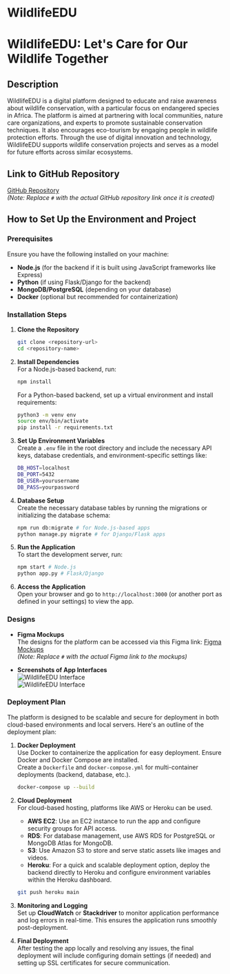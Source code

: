 # WildlifeEDU

# WildlifeEDU: Let's Care for Our Wildlife Together

## Description
WildlifeEDU is a digital platform designed to educate and raise awareness about wildlife conservation, with a particular focus on endangered species in Africa. The platform is aimed at partnering with local communities, nature care organizations, and experts to promote sustainable conservation techniques. It also encourages eco-tourism by engaging people in wildlife protection efforts. Through the use of digital innovation and technology, WildlifeEDU supports wildlife conservation projects and serves as a model for future efforts across similar ecosystems.

## Link to GitHub Repository
[GitHub Repository](#)  
*(Note: Replace `#` with the actual GitHub repository link once it is created)*

## How to Set Up the Environment and Project

### Prerequisites
Ensure you have the following installed on your machine:
- **Node.js** (for the backend if it is built using JavaScript frameworks like Express)
- **Python** (if using Flask/Django for the backend)
- **MongoDB/PostgreSQL** (depending on your database)
- **Docker** (optional but recommended for containerization)

### Installation Steps
1. **Clone the Repository**  
   ```bash
   git clone <repository-url>
   cd <repository-name>
   ```

2. **Install Dependencies**  
   For a Node.js-based backend, run:  
   ```bash
   npm install
   ```  
   For a Python-based backend, set up a virtual environment and install requirements:  
   ```bash
   python3 -m venv env
   source env/bin/activate
   pip install -r requirements.txt
   ```

3. **Set Up Environment Variables**  
   Create a `.env` file in the root directory and include the necessary API keys, database credentials, and environment-specific settings like:
   ```bash
   DB_HOST=localhost
   DB_PORT=5432
   DB_USER=yourusername
   DB_PASS=yourpassword
   ```

4. **Database Setup**  
   Create the necessary database tables by running the migrations or initializing the database schema:
   ```bash
   npm run db:migrate # for Node.js-based apps
   python manage.py migrate # for Django/Flask apps
   ```

5. **Run the Application**  
   To start the development server, run:  
   ```bash
   npm start # Node.js
   python app.py # Flask/Django
   ```

6. **Access the Application**  
   Open your browser and go to `http://localhost:3000` (or another port as defined in your settings) to view the app.

### Designs
- **Figma Mockups**  
   The designs for the platform can be accessed via this Figma link: [Figma Mockups](#)  
   *(Note: Replace `#` with the actual Figma link to the mockups)*

- **Screenshots of App Interfaces**  
   ![WildlifeEDU Interface](./screenshots/interface1.png)  
   ![WildlifeEDU Interface](./screenshots/interface2.png)

### Deployment Plan
The platform is designed to be scalable and secure for deployment in both cloud-based environments and local servers. Here's an outline of the deployment plan:

1. **Docker Deployment**  
   Use Docker to containerize the application for easy deployment. Ensure Docker and Docker Compose are installed.  
   Create a `Dockerfile` and `docker-compose.yml` for multi-container deployments (backend, database, etc.).
   ```bash
   docker-compose up --build
   ```

2. **Cloud Deployment**  
   For cloud-based hosting, platforms like AWS or Heroku can be used.
   - **AWS EC2**: Use an EC2 instance to run the app and configure security groups for API access.
   - **RDS**: For database management, use AWS RDS for PostgreSQL or MongoDB Atlas for MongoDB.
   - **S3**: Use Amazon S3 to store and serve static assets like images and videos.
   - **Heroku**: For a quick and scalable deployment option, deploy the backend directly to Heroku and configure environment variables within the Heroku dashboard.
   ```bash
   git push heroku main
   ```

3. **Monitoring and Logging**  
   Set up **CloudWatch** or **Stackdriver** to monitor application performance and log errors in real-time. This ensures the application runs smoothly post-deployment.

4. **Final Deployment**  
   After testing the app locally and resolving any issues, the final deployment will include configuring domain settings (if needed) and setting up SSL certificates for secure communication.
